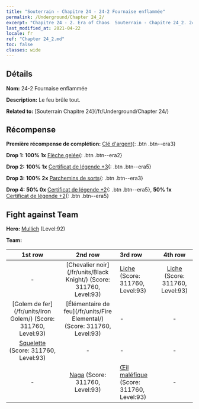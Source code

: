 ```yaml
---
title: "Souterrain - Chapitre 24 - 24-2 Fournaise enflammée"
permalink: /Underground/Chapter 24_2/
excerpt: "Chapitre 24 - 2. Era of Chaos  Souterrain - Chapitre 24_2. 24-2 Fournaise enflammée"
last_modified_at: 2021-04-22
locale: fr
ref: "Chapter 24_2.md"
toc: false
classes: wide
---
```


## Détails

 **Nom:** 24-2 Fournaise enflammée

 **Description:** Le feu brûle tout.

 **Related to:** [Souterrain Chapitre 24](/fr/Underground/Chapter 24/)

## Récompense

 **Première récompense de complétion:** [Clé d'argent](/ItemsFR/con_693/){: .btn .btn--era3}

 **Drop 1:** **100% 1x** [Flèche gelée](/ItemsFR/her_431/){: .btn .btn--era2}

 **Drop 2:** **100% 1x** [Certificat de légende +3](/ItemsFR/mat_88/){: .btn .btn--era5}

 **Drop 3:** **100% 2x** [Parchemins de sorts](/ItemsFR/con_694/){: .btn .btn--era3}

 **Drop 4:** **50% 0x** [Certificat de légende +2](/ItemsFR/mat_81/){: .btn .btn--era5}, **50% 1x** [Certificat de légende +2](/ItemsFR/mat_81/){: .btn .btn--era5}


## Fight against Team
 **Hero:** [Mullich](/fr/heroes/Mullich/) (Level:92)

 **Team:**


  | 1st row | 2nd row | 3rd row | 4th row |
  |:----:|:----:|:----|:----:|
  | - | [Chevalier noir](/fr/units/Black Knight/) (Score: 311760, Level:93)  | [Liche](/fr/units/Lich/) (Score: 311760, Level:93)  | [Liche](/fr/units/Lich/) (Score: 311760, Level:93)  |
  | [Golem de fer](/fr/units/Iron Golem/) (Score: 311760, Level:93)  | [Élémentaire de feu](/fr/units/Fire Elemental/) (Score: 311760, Level:93)  | - | - |
  | [Squelette](/fr/units/Skeleton/) (Score: 311760, Level:93)  | - | - | - |
  | - | [Naga](/fr/units/Naga/) (Score: 311760, Level:93)  | [Œil maléfique](/fr/units/Beholder/) (Score: 311760, Level:93)  | - |


